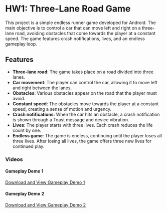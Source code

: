# HW1: Three-Lane Road Game

This project is a simple endless runner game developed for Android. The main objective is to control a car that can move left and right on a three-lane road, avoiding obstacles that come towards the player at a constant speed. The game features crash notifications, lives, and an endless gameplay loop.

## Features

- **Three-lane road**: The game takes place on a road divided into three lanes.
- **Car movement**: The player can control the car, allowing it to move left and right between the lanes.
- **Obstacles**: Various obstacles appear on the road that the player must avoid.
- **Constant speed**: The obstacles move towards the player at a constant speed, creating a sense of motion and urgency.
- **Crash notifications**: When the car hits an obstacle, a crash notification is shown through a Toast message and device vibration.
- **Lives**: The player starts with three lives. Each crash reduces the life count by one.
- **Endless game**: The game is endless, continuing until the player loses all three lives. After losing all lives, the game offers three new lives for continued play.

### Videos

#### Gameplay Demo 1
[Download and View Gameplay Demo 1](./videos/demo%201.mp4)

#### Gameplay Demo 2
[Download and View Gameplay Demo 2](./videos/demo%202.mp4)